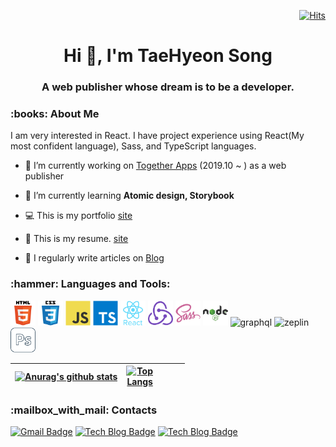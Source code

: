 <div align="right">

[![Hits](https://hits.seeyoufarm.com/api/count/incr/badge.svg?url=https%3A%2F%2Fgithub.com%2FSTHyeon&count_bg=%2379C83D&title_bg=%23555555&icon=&icon_color=%23E7E7E7&title=hits&edge_flat=false)](https://hits.seeyoufarm.com)

</div>

<h1 align="center">Hi 👋, I'm TaeHyeon Song</h1>
<h3 align="center">A web publisher whose dream is to be a developer.</h3>

<h3>:books: About Me</h3>
I am very interested in React. I have project experience using React(My most confident language), Sass, and TypeScript languages.

- 🔭 I’m currently working on [Together Apps](https://www.together.co.kr/menu/?menu=company_data) (2019.10 ~ ) as a web publisher

- 🌱 I’m currently learning **Atomic design, Storybook**

- 💻 This is my portfolio [site](https://sthyeon.github.io/)

- 👨‍ This is my resume. [site](https://www.notion.so/Working-draft-of-resume-41294343fa9a4fffa64eadccc79451c5)

- 📝 I regularly write articles on [Blog](https://toby2009.tistory.com/)

<h3 align="left">:hammer: Languages and Tools:</h3>
<p align="left"> <img src="https://raw.githubusercontent.com/devicons/devicon/master/icons/html5/html5-original-wordmark.svg" alt="html5" width="40" height="40"/> <img src="https://raw.githubusercontent.com/devicons/devicon/master/icons/css3/css3-original-wordmark.svg" alt="css3" width="40" height="40"/> <img src="https://raw.githubusercontent.com/devicons/devicon/master/icons/javascript/javascript-original.svg" alt="javascript" width="40" height="40"/> <img src="https://raw.githubusercontent.com/devicons/devicon/master/icons/typescript/typescript-original.svg" alt="typescript" width="40" height="40"/> <img src="https://raw.githubusercontent.com/devicons/devicon/master/icons/react/react-original-wordmark.svg" alt="react" width="40" height="40"/> <img src="https://raw.githubusercontent.com/devicons/devicon/master/icons/redux/redux-original.svg" alt="redux" width="40" height="40"/> <img src="https://raw.githubusercontent.com/devicons/devicon/master/icons/sass/sass-original.svg" alt="sass" width="40" height="40"/> <img src="https://raw.githubusercontent.com/devicons/devicon/master/icons/nodejs/nodejs-original-wordmark.svg" alt="nodejs" width="40" height="40"/> <img src="https://www.vectorlogo.zone/logos/graphql/graphql-icon.svg" alt="graphql" width="40" height="40"/> <img src="https://user-images.githubusercontent.com/37692675/104929752-a37b0d00-59e7-11eb-9f0e-c363bdf58296.png" alt="zeplin" width="40" height="40"/> <img src="https://raw.githubusercontent.com/devicons/devicon/master/icons/photoshop/photoshop-line.svg" alt="photoshop" width="40" height="40"/> </p>

| <div> [![Anurag's github stats](https://github-readme-stats.vercel.app/api?username=STHyeon&hide=contribs,prs&count_private=true&show_icons=true)](https://github.com/STHyeon/github-readme-stats) </div> | <div style="width:50%"> [![Top Langs](https://github-readme-stats.vercel.app/api/top-langs/?username=STHyeon&layout=compact&hide=python&exclude_repo=Hanyang_U,PHP_chatbot,custom,Hiton-ice,Forensic,React_Django-Blog,hansei,2th_HanseiThon,dorecipe,the_center_of_gravity,Java_HomeWork,writeroad)](https://github.com/STHyeon/github-readme-stats) </div> |
|------|---|

<h3>:mailbox_with_mail: Contacts</h3>

[![Gmail Badge](https://img.shields.io/badge/Mail-d14836?style=for-the-badge&logo=Gmail&logoColor=white&link=mailto:toby2009@naver.com)](mailto:toby2009@naver.com)
[![Tech Blog Badge](http://img.shields.io/badge/-Github-black?style=for-the-badge&logo=github&link=https://github.com/STHyeon/)](https://github.com/STHyeon/)
[![Tech Blog Badge](http://img.shields.io/badge/-Tistory-E74F05?style=for-the-badge&logo=blogger&logoColor=white&link=https://toby2009.tistory.com/)](https://toby2009.tistory.com/)
